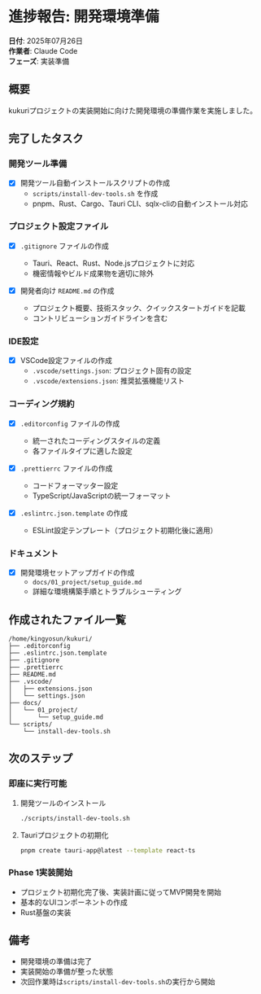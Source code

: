 # 進捗報告: 開発環境準備

**日付**: 2025年07月26日  
**作業者**: Claude Code  
**フェーズ**: 実装準備

## 概要
kukuriプロジェクトの実装開始に向けた開発環境の準備作業を実施しました。

## 完了したタスク

### 開発ツール準備
- [x] 開発ツール自動インストールスクリプトの作成
  - `scripts/install-dev-tools.sh` を作成
  - pnpm、Rust、Cargo、Tauri CLI、sqlx-cliの自動インストール対応

### プロジェクト設定ファイル
- [x] `.gitignore` ファイルの作成
  - Tauri、React、Rust、Node.jsプロジェクトに対応
  - 機密情報やビルド成果物を適切に除外

- [x] 開発者向け `README.md` の作成
  - プロジェクト概要、技術スタック、クイックスタートガイドを記載
  - コントリビューションガイドラインを含む

### IDE設定
- [x] VSCode設定ファイルの作成
  - `.vscode/settings.json`: プロジェクト固有の設定
  - `.vscode/extensions.json`: 推奨拡張機能リスト

### コーディング規約
- [x] `.editorconfig` ファイルの作成
  - 統一されたコーディングスタイルの定義
  - 各ファイルタイプに適した設定

- [x] `.prettierrc` ファイルの作成
  - コードフォーマッター設定
  - TypeScript/JavaScriptの統一フォーマット

- [x] `.eslintrc.json.template` の作成
  - ESLint設定テンプレート（プロジェクト初期化後に適用）

### ドキュメント
- [x] 開発環境セットアップガイドの作成
  - `docs/01_project/setup_guide.md`
  - 詳細な環境構築手順とトラブルシューティング

## 作成されたファイル一覧
```
/home/kingyosun/kukuri/
├── .editorconfig
├── .eslintrc.json.template
├── .gitignore
├── .prettierrc
├── README.md
├── .vscode/
│   ├── extensions.json
│   └── settings.json
├── docs/
│   └── 01_project/
│       └── setup_guide.md
└── scripts/
    └── install-dev-tools.sh
```

## 次のステップ

### 即座に実行可能
1. 開発ツールのインストール
   ```bash
   ./scripts/install-dev-tools.sh
   ```

2. Tauriプロジェクトの初期化
   ```bash
   pnpm create tauri-app@latest --template react-ts
   ```

### Phase 1実装開始
- プロジェクト初期化完了後、実装計画に従ってMVP開発を開始
- 基本的なUIコンポーネントの作成
- Rust基盤の実装

## 備考
- 開発環境の準備は完了
- 実装開始の準備が整った状態
- 次回作業時は`scripts/install-dev-tools.sh`の実行から開始